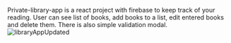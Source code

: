 Private-library-app is a react project with firebase to keep track of your reading. User can see list of books, add books to a list, edit entered books and delete them. There is also simple validation modal.   
![libraryAppUpdated](https://user-images.githubusercontent.com/77343092/225297660-f413735c-2c1f-434a-95d4-c9a57265a854.png)
